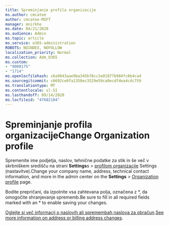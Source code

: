 ```yaml
---
title: Spreminjanje profila organizacije
ms.author: cmcatee
author: cmcatee-MSFT
manager: mnirkhe
ms.date: 04/21/2020
ms.audience: Admin
ms.topic: article
ms.service: o365-administration
ROBOTS: NOINDEX, NOFOLLOW
localization_priority: Normal
ms.collection: Adm_O365
ms.custom:
- "9000175"
- "1714"
ms.openlocfilehash: c6a9943aae9ba345b78cc3a91977b984fc8b4cad
ms.sourcegitcommit: c6692ce0fa1358ec3529e59ca0ecdfdea4cdc759
ms.translationtype: MT
ms.contentlocale: sl-SI
ms.lasthandoff: 09/14/2020
ms.locfileid: "47682104"
---
```

# <a name="change-organization-profile"></a><span data-ttu-id="8a208-102">Spreminjanje profila organizacije</span><span class="sxs-lookup"><span data-stu-id="8a208-102">Change Organization profile</span></span>

<span data-ttu-id="8a208-103">Spremenite ime podjetja, naslov, tehnične podatke za stik in še več v skrbniškem središču na strani **Settings**s  >  [profilom organizacije](https://go.microsoft.com/fwlink/p/?linkid=2067339) Settings (nastavitve).</span><span class="sxs-lookup"><span data-stu-id="8a208-103">Change your company name, address, technical contact information, and more in the admin center on the **Settings** > [Organization profile](https://go.microsoft.com/fwlink/p/?linkid=2067339) page.</span></span>

<span data-ttu-id="8a208-104">Bodite prepričani, da izpolnite vsa zahtevana polja, označena z \*, da omogočite shranjevanje sprememb.</span><span class="sxs-lookup"><span data-stu-id="8a208-104">Be sure to fill in all required fields marked with an \* to enable saving your changes.</span></span>

<span data-ttu-id="8a208-105">[Oglejte si več informacij o naslovih ali spremembah naslova za obračun](https://docs.microsoft.com/microsoft-365/admin/manage/change-address-contact-and-more).</span><span class="sxs-lookup"><span data-stu-id="8a208-105">[See more information on address or billing address changes](https://docs.microsoft.com/microsoft-365/admin/manage/change-address-contact-and-more).</span></span>